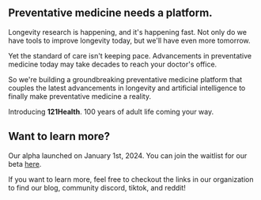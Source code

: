 ## Preventative medicine needs a platform.

Longevity research is happening, and it's happening fast. Not only do we have tools to improve longevity today, but we'll have even more tomorrow.

Yet the standard of care isn't keeping pace. Advancements in preventative medicine today may take decades to reach your doctor's office.

So we're building a groundbreaking preventative medicine platform that couples the latest advancements in longevity and artificial intelligence to finally make preventative medicine a reality.

Introducing **121Health**. 100 years of adult life coming your way.

## Want to learn more?

Our alpha launched on January 1st, 2024. You can join the waitlist for our beta [here](https://121health.app).

If you want to learn more, feel free to checkout the links in our organization to find our blog, community discord, tiktok, and reddit!
